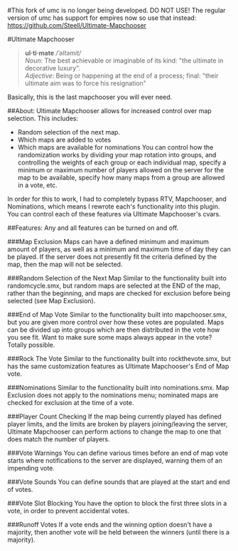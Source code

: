 #This fork of umc is no longer being developed. DO NOT USE!
 The regular version of umc has support for empires now so use that instead:
 https://github.com/Steell/Ultimate-Mapchooser

#Ultimate Mapchooser

> <b>ul·ti·mate</b>  _/ˈəltəmit/_  
> _Noun_: The best achievable or imaginable of its kind: "the ultimate in decorative luxury".  
> _Adjective_: Being or happening at the end of a process; final: "their ultimate aim was to force his resignation"

Basically, this is the last mapchooser you will ever need.

##About:
Ultimate Mapchooser allows for increased control over map selection. This includes:
  * Random selection of the next map.
  * Which maps are added to votes
  * Which maps are available for nominations
You can control how the randomization works by dividing your map rotation into groups, and controlling the weights of each group or each individual map, specify a minimum or maximum number of players allowed on the server for the map to be available, specify how many maps from a group are allowed in a vote, etc.
 
In order for this to work, I had to completely bypass RTV, Mapchooser, and Nominations, which means I rewrote each's functionality into this plugin. You can control each of these features via Ultimate Mapchooser's cvars.


##Features:
Any and all features can be turned on and off.

###Map Exclusion
  Maps can have a defined minimum and maximum amount of players, as well as a minimum and maximum time of day they can be played. If the server does not presently fit the criteria defined by the map, then the map will not be selected.


###Random Selection of the Next Map
  Similar to the functionality built into randomcycle.smx, but random maps are selected at the END of the map, rather than the beginning, and maps are checked for exclusion before being selected (see Map Exclusion).


###End of Map Vote
  Similar to the functionality built into mapchooser.smx, but you are given more control over how these votes are populated. Maps can be divided up into groups which are then distributed in the vote how you see fit. Want to make sure some maps always appear in the vote? Totally possible.


###Rock The Vote
  Similar to the functionality built into rockthevote.smx, but has the same customization features as Ultimate Mapchooser's End of Map vote.


###Nominations
  Similar to the functionality built into nominations.smx. Map Exclusion does not apply to the nominations menu; nominated maps are checked for exclusion at the time of a vote.


###Player Count Checking
  If the map being currently played has defined player limits, and the limits are broken by players joining/leaving the server, Ultimate Mapchooser can perform actions to change the map to one that does match the number of players.


###Vote Warnings
  You can define various times before an end of map vote starts where notifications to the server are displayed, warning them of an impending vote.


###Vote Sounds
  You can define sounds that are played at the start and end of votes.


###Vote Slot Blocking
  You have the option to block the first three slots in a vote, in order to prevent accidental votes.


###Runoff Votes
  If a vote ends and the winning option doesn't have a majority, then another vote will be held between the winners (until there is a majority).
